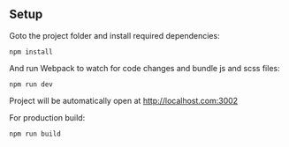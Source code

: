 
## Setup

Goto the project folder and install required dependencies:

```
npm install
```

And run Webpack to watch for code changes and bundle js and scss files:

```
npm run dev
```

Project will be automatically open at http://localhost.com:3002

For production build:

```
npm run build
```
